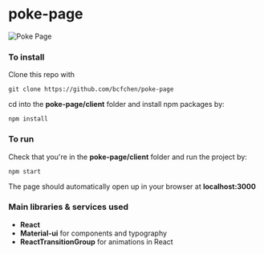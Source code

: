 # poke-page
![](https://s8.postimg.cc/3n4hugy3p/poke-page_1.gif "Poke Page")

### To install
Clone this repo with 
```
git clone https://github.com/bcfchen/poke-page
```
cd into the __poke-page/client__ folder and install npm packages by:
```
npm install
```

### To run
Check that you're in the __poke-page/client__ folder and run the project by:
```
npm start
```
The page should automatically open up in your browser at __localhost:3000__

### Main libraries & services used
- __React__
- __Material-ui__ for components and typography
- __ReactTransitionGroup__ for animations in React
